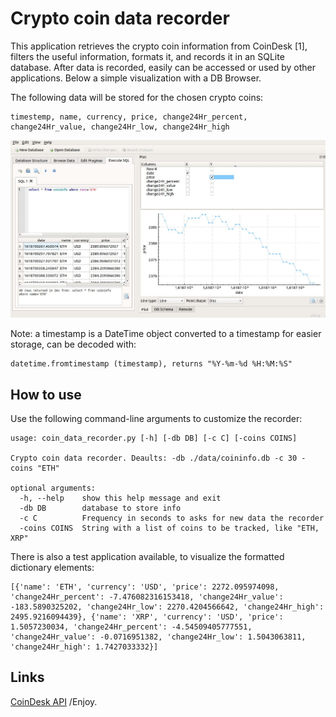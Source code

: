 # Crypto coin data recorder

This application retrieves the crypto coin information from CoinDesk [1], filters the useful information, formats it, and records it in an SQLite database. After data is recorded, easily can be accessed or used by other applications. Below a simple visualization with a DB Browser.

The following data will be stored for the chosen crypto coins:
```
timestemp, name, currency, price, change24Hr_percent, change24Hr_value, change24Hr_low, change24Hr_high
```
<p align="center"> 
  <img src="./info/coin_db2.jpg" alt="" width="640"></a>
</p>

Note: a timestamp is a DateTime object converted to a timestamp for easier storage, can be decoded with:

```
datetime.fromtimestamp (timestamp), returns "%Y-%m-%d %H:%M:%S"
```

## How to use

Use the following command-line arguments to customize the recorder:
```
usage: coin_data_recorder.py [-h] [-db DB] [-c C] [-coins COINS]

Crypto coin data recorder. Deaults: -db ./data/coininfo.db -c 30 -coins "ETH"

optional arguments:
  -h, --help    show this help message and exit
  -db DB        database to store info
  -c C          Frequency in seconds to asks for new data the recorder
  -coins COINS  String with a list of coins to be tracked, like "ETH, XRP"

```
There is also a test application available, to visualize the formatted dictionary elements:
```
[{'name': 'ETH', 'currency': 'USD', 'price': 2272.095974098, 'change24Hr_percent': -7.476082316153418, 'change24Hr_value': -183.5890325202, 'change24Hr_low': 2270.4204566642, 'change24Hr_high': 2495.9216094439}, {'name': 'XRP', 'currency': 'USD', 'price': 1.5057230034, 'change24Hr_percent': -4.54509405777551, 'change24Hr_value': -0.0716951382, 'change24Hr_low': 1.5043063811, 'change24Hr_high': 1.7427033332}]
```


## Links
[CoinDesk API](https://www.coindesk.com/coindesk-api)
/Enjoy.
